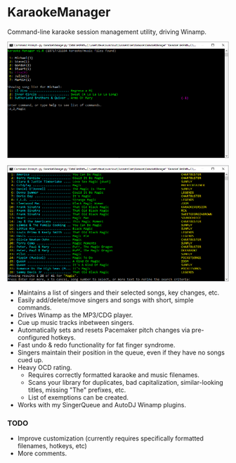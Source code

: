 # KaraokeManager
Command-line karaoke session management utility, driving Winamp.

![KaraokeManager1](/media/karaokeManagerScreenshot1.png?raw=true)

![KaraokeManager2](/media/karaokeManagerScreenshot2.png?raw=true)

* Maintains a list of singers and their selected songs, key changes, etc.
* Easily add/delete/move singers and songs with short, simple commands.
* Drives Winamp as the MP3/CDG player.
* Cue up music tracks inbetween singers.
* Automatically sets and resets Pacemaker pitch changes via pre-configured hotkeys.
* Fast undo & redo functionality for fat finger syndrome.
* Singers maintain their position in the queue, even if they have no songs cued up.
* Heavy OCD rating.
  * Requires correctly formatted karaoke and music filenames.
  * Scans your library for duplicates, bad capitalization, similar-looking titles, missing "The" prefixes, etc.
  * List of exemptions can be created.
* Works with my SingerQueue and AutoDJ Winamp plugins.

### TODO
* Improve customization (currently requires specifically formatted filenames, hotkeys, etc) 
* More comments.
